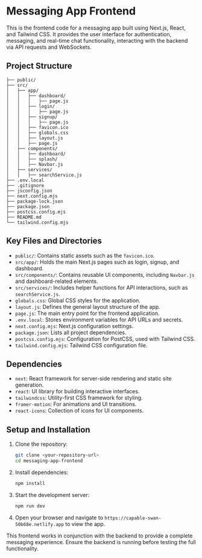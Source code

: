 # Messaging App Frontend

This is the frontend code for a messaging app built using Next.js, React, and Tailwind CSS. It provides the user interface for authentication, messaging, and real-time chat functionality, interacting with the backend via API requests and WebSockets.

## Project Structure
```
├── public/
├── src/
│   ├── app/
│   │   ├── dashboard/
│   │   │   ├── page.js
│   │   ├── login/
│   │   │   ├── page.js
│   │   ├── signup/
│   │   │   ├── page.js
│   │   ├── favicon.ico
│   │   ├── globals.css
│   │   ├── layout.js
│   │   ├── page.js
│   ├── components/
│   │   ├── dashboard/
│   │   ├── splash/
│   │   ├── Navbar.js
│   ├── services/
│   │   ├── searchService.js
├── .env.local
├── .gitignore
├── jsconfig.json
├── next.config.mjs
├── package-lock.json
├── package.json
├── postcss.config.mjs
├── README.md
└── tailwind.config.mjs
```

## Key Files and Directories
- `public/`: Contains static assets such as the `favicon.ico`.
- `src/app/`: Holds the main Next.js pages such as login, signup, and dashboard.
- `src/components/`: Contains reusable UI components, including `Navbar.js` and dashboard-related elements.
- `src/services/`: Includes helper functions for API interactions, such as `searchService.js`.
- `globals.css`: Global CSS styles for the application.
- `layout.js`: Defines the general layout structure of the app.
- `page.js`: The main entry point for the frontend application.
- `.env.local`: Stores environment variables for API URLs and secrets.
- `next.config.mjs`: Next.js configuration settings.
- `package.json`: Lists all project dependencies.
- `postcss.config.mjs`: Configuration for PostCSS, used with Tailwind CSS.
- `tailwind.config.mjs`: Tailwind CSS configuration file.

## Dependencies
- `next`: React framework for server-side rendering and static site generation.
- `react`: UI library for building interactive interfaces.
- `tailwindcss`: Utility-first CSS framework for styling.
- `framer-motion`: For animations and UI transitions.
- `react-icons`: Collection of icons for UI components.

## Setup and Installation
1. Clone the repository:
   ```sh
   git clone <your-repository-url>
   cd messaging-app-frontend
   ```
2. Install dependencies:
   ```sh
   npm install
   ```
3. Start the development server:
   ```sh
   npm run dev
   ```
4. Open your browser and navigate to `https://capable-swan-50b68e.netlify.app` to view the app.

This frontend works in conjunction with the backend to provide a complete messaging experience. Ensure the backend is running before testing the full functionality.

